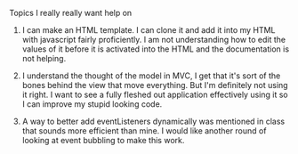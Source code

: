 Topics I really really want help on

1. I can make an HTML template. I can clone it and add it into my HTML with javascript fairly proficiently. I am not understanding how to edit the values of it before it is activated into the HTML and the documentation is not helping.

2. I understand the thought of the model in MVC, I get that it's sort of the bones behind the view that move everything. But I'm definitely not using it right. I want to see a fully fleshed out application effectively using it so I can improve my stupid looking code.

3. A way to better add eventListeners dynamically was mentioned in class that sounds more efficient than mine. I would like another round of looking at event bubbling to make this work.
